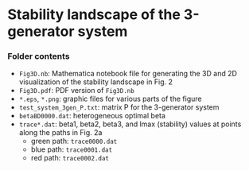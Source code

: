 # Stability landscape of the 3-generator system

### Folder contents

- `Fig3D.nb`: Mathematica notebook file for generating the 3D and 2D visualization of the stability landscape in Fig. 2
- `Fig3D.pdf`: PDF version of `Fig3D.nb`
- `*.eps`, `*.png`: graphic files for various parts of the figure
- `test_system_3gen_P.txt`: matrix P for the 3-generator system
- `betaBD0000.dat`: heterogeneous optimal beta
- `trace*.dat`:  beta1, beta2, beta3, and lmax (stability) values at points along the paths in Fig. 2a
   - green path: `trace0000.dat`
   - blue path: `trace0001.dat`
   - red path: `trace0002.dat`
